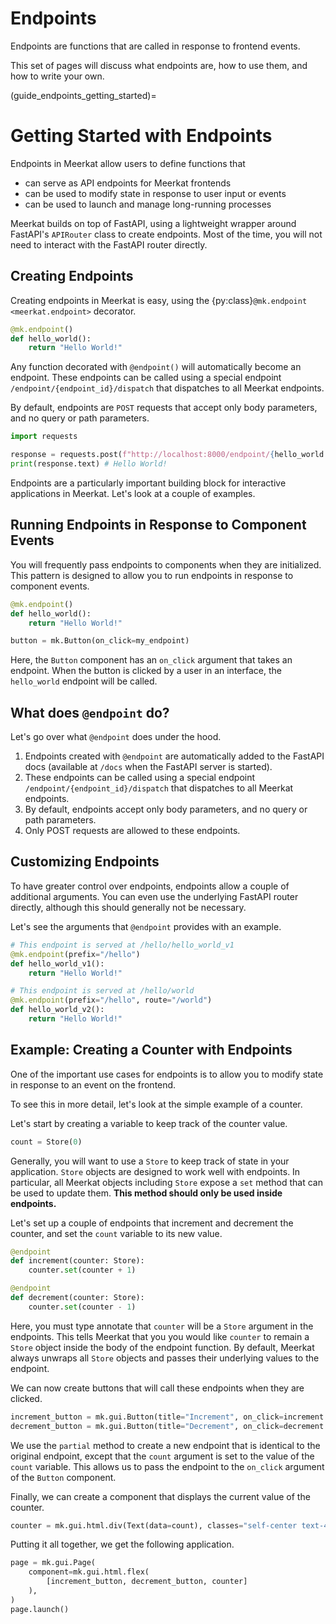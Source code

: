 # Endpoints

Endpoints are functions that are called in response to frontend events.

This set of pages will discuss what endpoints are, how to use them, and how to write your own.

(guide_endpoints_getting_started)=

# Getting Started with Endpoints

Endpoints in Meerkat allow users to define functions that

- can serve as API endpoints for Meerkat frontends
- can be used to modify state in response to user input or events
- can be used to launch and manage long-running processes

Meerkat builds on top of FastAPI, using a lightweight wrapper around FastAPI's `APIRouter` class to create endpoints. Most of the time, you will not need to interact with the FastAPI router directly.

## Creating Endpoints

Creating endpoints in Meerkat is easy, using the {py:class}`@mk.endpoint <meerkat.endpoint>` decorator.

```python
@mk.endpoint()
def hello_world():
    return "Hello World!"
```

Any function decorated with `@endpoint()` will automatically become an endpoint. These endpoints can be called using a special endpoint `/endpoint/{endpoint_id}/dispatch` that dispatches to all Meerkat endpoints.

By default, endpoints are `POST` requests that accept only body parameters, and no query or path parameters.

```python
import requests

response = requests.post(f"http://localhost:8000/endpoint/{hello_world.id}/dispatch")
print(response.text) # Hello World!
```

Endpoints are a particularly important building block for interactive applications in Meerkat. Let's look at a couple of examples.

## Running Endpoints in Response to Component Events

You will frequently pass endpoints to components when they are initialized. This pattern is designed to allow you to run endpoints in response to component events.

```python
@mk.endpoint()
def hello_world():
    return "Hello World!"

button = mk.Button(on_click=my_endpoint)
```

Here, the `Button` component has an `on_click` argument that takes an endpoint. When the button is clicked by a user in an interface, the `hello_world` endpoint will be called.

## What does `@endpoint` do?

Let's go over what `@endpoint` does under the hood.

1. Endpoints created with `@endpoint` are automatically added to the FastAPI docs (available at `/docs` when the FastAPI server is started).
2. These endpoints can be called using a special endpoint `/endpoint/{endpoint_id}/dispatch` that dispatches to all Meerkat endpoints.
3. By default, endpoints accept only body parameters, and no query or path parameters.
4. Only POST requests are allowed to these endpoints.

## Customizing Endpoints

To have greater control over endpoints, endpoints allow a couple of additional arguments. You can even use the underlying FastAPI router directly, although this should generally not be necessary.

Let's see the arguments that `@endpoint` provides with an example.

```python
# This endpoint is served at /hello/hello_world_v1
@mk.endpoint(prefix="/hello")
def hello_world_v1():
    return "Hello World!"

# This endpoint is served at /hello/world
@mk.endpoint(prefix="/hello", route="/world")
def hello_world_v2():
    return "Hello World!"
```

## Example: Creating a Counter with Endpoints

One of the important use cases for endpoints is to allow you to modify state in response to an event on the frontend.

To see this in more detail, let's look at the simple example of a counter.

Let's start by creating a variable to keep track of the counter value.

```python
count = Store(0)
```

Generally, you will want to use a `Store` to keep track of state in your application. `Store` objects are designed to work well with endpoints. In particular, all Meerkat objects including `Store` expose a `set` method that can be used to update them. **This method should only be used inside endpoints.**

Let's set up a couple of endpoints that increment and decrement the counter, and set the `count` variable to its new value.

```python
@endpoint
def increment(counter: Store):
    counter.set(counter + 1)

@endpoint
def decrement(counter: Store):
    counter.set(counter - 1)
```

Here, you must type annotate that `counter` will be a `Store` argument in the endpoints. This tells Meerkat that you you would like `counter` to remain a `Store` object inside the body of the endpoint function. By default, Meerkat always unwraps all `Store` objects and passes their underlying values to the endpoint.

We can now create buttons that will call these endpoints when they are clicked.

```python
increment_button = mk.gui.Button(title="Increment", on_click=increment.partial(count))
decrement_button = mk.gui.Button(title="Decrement", on_click=decrement.partial(count))
```

We use the `partial` method to create a new endpoint that is identical to the original endpoint, except that the `count` argument is set to the value of the `count` variable. This allows us to pass the endpoint to the `on_click` argument of the `Button` component.

Finally, we can create a component that displays the current value of the counter.

```python
counter = mk.gui.html.div(Text(data=count), classes="self-center text-4xl")
```

Putting it all together, we get the following application.

```python
page = mk.gui.Page(
    component=mk.gui.html.flex(
        [increment_button, decrement_button, counter]
    ),
)
page.launch()
```
